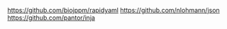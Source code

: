 https://github.com/biojppm/rapidyaml
https://github.com/nlohmann/json
https://github.com/pantor/inja
